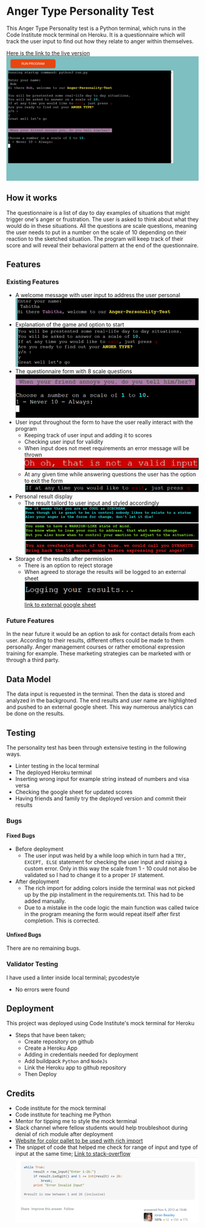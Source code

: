 # Anger Type Personality Test
This Anger Type Personality test is a Python terminal, which runs in the Code Institute mock terminal on Heroku.
It is a questionnaire which will track the user input to find out how they relate to anger within themselves.
 
 
[Here is the link to the live version](https://anger-personality-test.herokuapp.com/)
![picture of collection](/Project%203/in-action.png)

 
 
## How it works
 
The questionnaire is a list of day to day examples of situations that might trigger one's anger or frustration. The user is asked to think about what they would do in these situations. All the questions are scale questions, meaning the user needs to put in a number on the scale of 10 depending on their reaction to the sketched situation. The program will keep track of their score and will reveal their behavioral pattern at the end of the questionnaire.
 
 
## Features
 
 
### Existing Features
 
- A welcome message with user input to address the user personal
![picture of welcome message](/Project%203/welcome-message.png)
- Explanation of the game and option to start
![picture of commence message](/Project%203/want-to-start.png)
- The questionnaire form with 8 scale questions
![picture of questions](/Project%203/question-example.png)
- User input throughout the form to have the user really interact with the program
  - Keeping track of user input and adding it to scores
  - Checking user input for validity
  - When input does not meet requirements an error message will be thrown
  ![picture of error message](/Project%203/error-message.png)
  - At any given time while answering questions the user has the option to exit the form
  ![picture of q option](/Project%203/exit-option.png)
- Personal result display
  - The result tailord to user input and styled accordingly
  ![picture of cool](/Project%203/result-blue.png)
  ![picture of warrior](/Project%203/result-green.png)
  ![picture of dynamite](/Project%203/result-red.png)
- Storage of the results after permission
  - There is an option to reject storage
  - When agreed to storage the results will be logged to an external sheet
  ![picture of logging](/Project%203/loggin-external.png)
  [link to external google sheet](https://docs.google.com/spreadsheets/d/1TPBrqt6P3OnMW8-xZrH7iUeI4-wXINa1XSxdpQsR8q8/edit#gid=0)
 
 
### Future Features
 
In the near future it would be an option to ask for contact details from each user. According to their results, different offers could be made to them personally. Anger management courses or rather emotional expression training for example. These marketing strategies can be marketed with or through a third party.
 
## Data Model
 
The data input is requested in the terminal. Then the data is stored and analyzed in the background. The end results and user name are highlighted and pushed to an external google sheet. This way numerous analytics can be done on the results.
 
## Testing
 
The personality test has been through extensive testing in the following ways.
- Linter testing in the local terminal
- The deployed Heroku terminal
- Inserting wrong input for example string instead of numbers and visa versa
- Checking the google sheet for updated scores
- Having friends and family try the deployed version and commit their results
 
 
### Bugs
 
#### Fixed Bugs
 
- Before deployment
  - The user input was held by a while loop which in turn had a `TRY, EXCEPT, ELSE` statement for checking the user input and raising a custom error. Only in this way the scale from 1 - 10 could not also be validated so I had to change it to a proper `IF` statement.
- After deployment
  - The rich import for adding colors inside the terminal was not picked up by the pip installment in the requirements.txt. This had to be added manually.
  - Due to a mistake in the code logic the main function was called twice in the program meaning the form would repeat itself after first completion. This is corrected.
 
 
#### Unfixed Bugs
 
There are no remaining bugs.
 
 
### Validator Testing
 
I have used a linter inside local terminal; pycodestyle
- No errors were found
 
 
## Deployment
 
This project was deployed using Code Institute's mock terminal for Heroku
 
- Steps that have been taken;
  - Create repository on github
  - Create a Heroku App
  - Adding in credentials needed for deployment
  - Add buildpack `Python` and `NodeJs`
  - Link the Heroku app to github repository
  - Then Deploy
 
 
## Credits
 

- Code institute for the mock terminal
- Code institute for teaching me Python
- Mentor for tipping me to style the mock terminal
- Slack channel where fellow students would help troubleshoot during denial of rich module after deployment
- [Website for color pallet to be used with rich import]("https://rich.readthedocs.io/en/stable/appendix/colors.html")
- The snippet of code that helped me check for range of input and type of input at the same time;
[Link to stack-overflow](https://stackoverflow.com/questions/19821273/limiting-user-input-to-a-range-in-python)
![picture of the code snippet](/Project%203/code-snippet.png)
 

